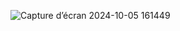 ![Capture d’écran 2024-10-05 161449](https://github.com/user-attachments/assets/411fe80c-e552-4b1d-a45d-4447f3305766)
